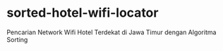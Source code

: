 # sorted-hotel-wifi-locator
Pencarian Network Wifi Hotel Terdekat di Jawa Timur dengan Algoritma Sorting

